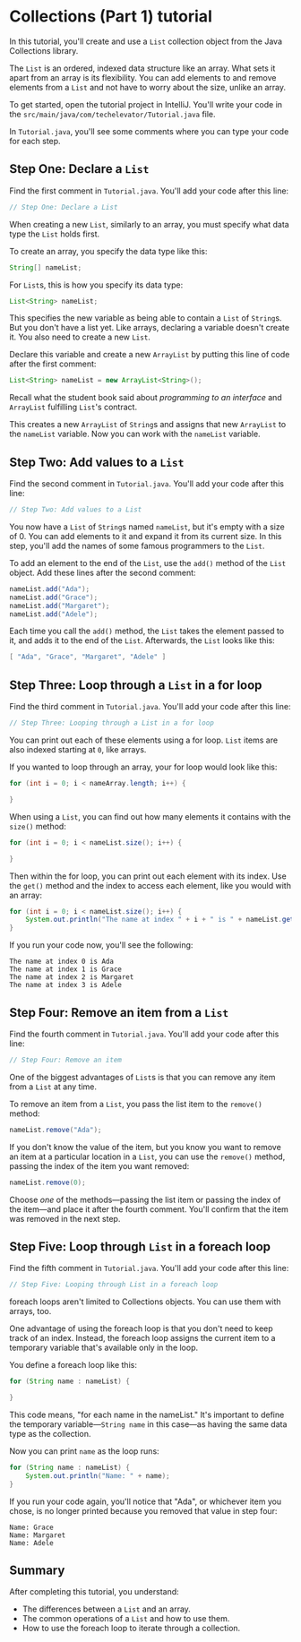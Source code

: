 # Collections (Part 1) tutorial

In this tutorial, you'll create and use a `List` collection object from the Java Collections library.

The `List` is an ordered, indexed data structure like an array. What sets it apart from an array is its flexibility. You can add elements to and remove elements from a `List` and not have to worry about the size, unlike an array.

To get started, open the tutorial project in IntelliJ. You'll write your code in the `src/main/java/com/techelevator/Tutorial.java` file.

In `Tutorial.java`, you'll see some comments where you can type your code for each step.

## Step One: Declare a `List`

Find the first comment in `Tutorial.java`. You'll add your code after this line:

```java
// Step One: Declare a List
```

When creating a new `List`, similarly to an array, you must specify what data type the `List` holds first.

To create an array, you specify the data type like this:

```java
String[] nameList;
```

For `List`s, this is how you specify its data type:

```java
List<String> nameList;
```

This specifies the new variable as being able to contain a `List` of `String`s. But you don't have a list yet. Like arrays, declaring a variable doesn't create it. You also need to create a new `List`.

Declare this variable and create a new `ArrayList` by putting this line of code after the first comment:

```java
List<String> nameList = new ArrayList<String>();
```

Recall what the student book said about *programming to an interface* and `ArrayList` fulfilling `List`'s contract.

This creates a new `ArrayList` of `String`s and assigns that new `ArrayList` to the `nameList` variable. Now you can work with the `nameList` variable.

## Step Two: Add values to a `List`

Find the second comment in `Tutorial.java`. You'll add your code after this line:

```java
// Step Two: Add values to a List
```

You now have a `List` of `String`s named `nameList`, but it's empty with a size of 0. You can add elements to it and expand it from its current size. In this step, you'll add the names of some famous programmers to the `List`.

To add an element to the end of the `List`, use the `add()` method of the `List` object. Add these lines after the second comment:

```java
nameList.add("Ada");
nameList.add("Grace");
nameList.add("Margaret");
nameList.add("Adele");
```

Each time you call the `add()` method, the `List` takes the element passed to it, and adds it to the end of the `List`. Afterwards, the `List` looks like this:

```java
[ "Ada", "Grace", "Margaret", "Adele" ]
```

## Step Three: Loop through a `List` in a for loop

Find the third comment in `Tutorial.java`. You'll add your code after this line:

```java
// Step Three: Looping through a List in a for loop
```

You can print out each of these elements using a for loop. `List` items are also indexed starting at `0`, like arrays.

If you wanted to loop through an array, your for loop would look like this:

```java
for (int i = 0; i < nameArray.length; i++) {

}
```

When using a `List`, you can find out how many elements it contains with the `size()` method:

```java
for (int i = 0; i < nameList.size(); i++) {

}
```

Then within the for loop, you can print out each element with its index. Use the `get()` method and the index to access each element, like you would with an array:

```java
for (int i = 0; i < nameList.size(); i++) {
    System.out.println("The name at index " + i + " is " + nameList.get(i));
}
```

If you run your code now, you'll see the following:

```
The name at index 0 is Ada
The name at index 1 is Grace
The name at index 2 is Margaret
The name at index 3 is Adele
```

## Step Four: Remove an item from a `List`

Find the fourth comment in `Tutorial.java`. You'll add your code after this line:

```java
// Step Four: Remove an item
```

One of the biggest advantages of `List`s is that you can remove any item from a `List` at any time.

To remove an item from a `List`, you pass the list item to the `remove()` method:

```java
nameList.remove("Ada");
```

If you don't know the value of the item, but you know you want to remove an item at a particular location in a `List`, you can use the `remove()` method, passing the index of the item you want removed:

```java
nameList.remove(0);
```

Choose *one* of the methods—passing the list item or passing the index of the item—and place it after the fourth comment. You'll confirm that the item was removed in the next step.

## Step Five: Loop through `List` in a foreach loop

Find the fifth comment in `Tutorial.java`. You'll add your code after this line:

```java
// Step Five: Looping through List in a foreach loop
```

foreach loops aren't limited to Collections objects. You can use them with arrays, too.

One advantage of using the foreach loop is that you don't need to keep track of an index. Instead, the foreach loop assigns the current item to a temporary variable that's available only in the loop.

You define a foreach loop like this:

```java
for (String name : nameList) {

}
```

This code means, "for each name in the nameList." It's important to define the temporary variable—`String name` in this case—as having the same data type as the collection.

Now you can print `name` as the loop runs:

```java
for (String name : nameList) {
    System.out.println("Name: " + name);
}
```

If you run your code again, you'll notice that "Ada", or whichever item you chose, is no longer printed because you removed that value in step four:

```
Name: Grace
Name: Margaret
Name: Adele
```

## Summary

After completing this tutorial, you understand:

- The differences between a `List` and an array.
- The common operations of a `List` and how to use them.
- How to use the foreach loop to iterate through a collection.
